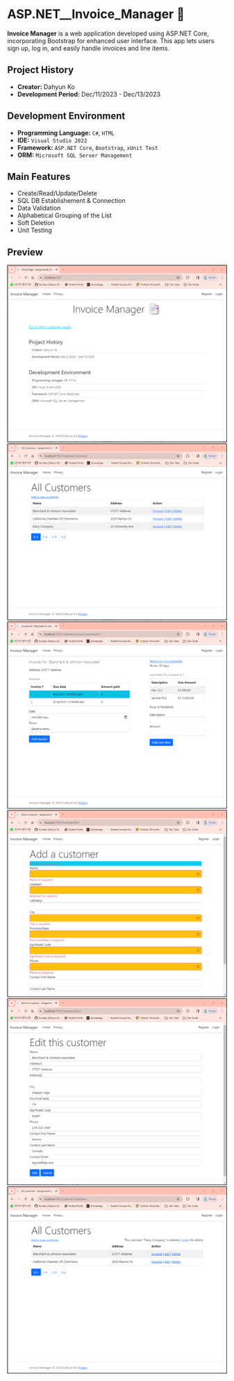 # ASP.NET\_\_Invoice_Manager 📑

**Invoice Manager** is a web application developed using ASP.NET Core, incorporating Bootstrap for enhanced user interface. This app lets users sign up, log in, and easily handle invoices and line items.

## Project History

- **Creator:** Dahyun Ko
- **Development Period:** Dec/11/2023 - Dec/13/2023

## Development Environment

- **Programming Language:** `C#`, `HTML`
- **IDE:** `Visual Studio 2022`
- **Framework:** `ASP.NET Core`, `Bootstrap`, `xUnit Test`
- **ORM:** `Microsoft SQL Server Management`

## Main Features

- Create/Read/Update/Delete
- SQL DB Establishement & Connection
- Data Validation
- Alphabetical Grouping of the List
- Soft Deletion
- Unit Testing

<!-- ### (Feature for future)

- Cookie & Session
- Authentication
- Authorization -->

<!-- ## How to start -->

<!-- Add instructions on how to get the project up and running -->

<!DOCTYPE html>
<html lang="en">
<head>
  <meta charset="UTF-8">
  <meta name="viewport" content="width=device-width, initial-scale=1.0">
  <title>Bootstrap in Markdown</title>
</head>
<body>

<!-- 내용 작성 -->

## Preview

<img src="preview/Home_page.png" style="border:1px black solid">
<img src="preview/Customer_page.png" style="border:1px black solid">
<img src="preview/Invoice_page.png" style="border:1px black solid">
<img src="preview/Add_customer_page_validation.png" style="border:1px black solid">
<img src="preview/Edit_customer_page.png" style="border:1px black solid">
<img src="preview/Soft_deletion.png" style="border:1px black solid">
